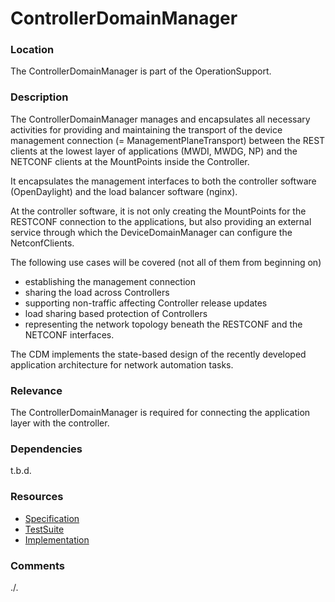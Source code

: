 # ControllerDomainManager

### Location
The ControllerDomainManager is part of the OperationSupport.

### Description  
The ControllerDomainManager manages and encapsulates all necessary activities for providing and maintaining the transport of the device management connection (= ManagementPlaneTransport) between the REST clients at the lowest layer of applications (MWDI, MWDG, NP) and the NETCONF clients at the MountPoints inside the Controller.  

It encapsulates the management interfaces to both the controller software (OpenDaylight) and the load balancer software (nginx).  

At the controller software, it is not only creating the MountPoints for the RESTCONF connection to the applications, but also providing an external service through which the DeviceDomainManager can configure the NetconfClients.  

The following use cases will be covered (not all of them from beginning on)  
  - establishing the management connection  
  - sharing the load across Controllers  
  - supporting non-traffic affecting Controller release updates  
  - load sharing based protection of Controllers  
  - representing the network topology beneath the RESTCONF and the NETCONF interfaces.  


The CDM implements the state-based design of the recently developed application architecture for network automation tasks.

### Relevance
The ControllerDomainManager is required for connecting the application layer with the controller.

### Dependencies
t.b.d.

### Resources
- [Specification](./spec/)
- [TestSuite](./testing/)
- [Implementation](./server/)

### Comments
./.
